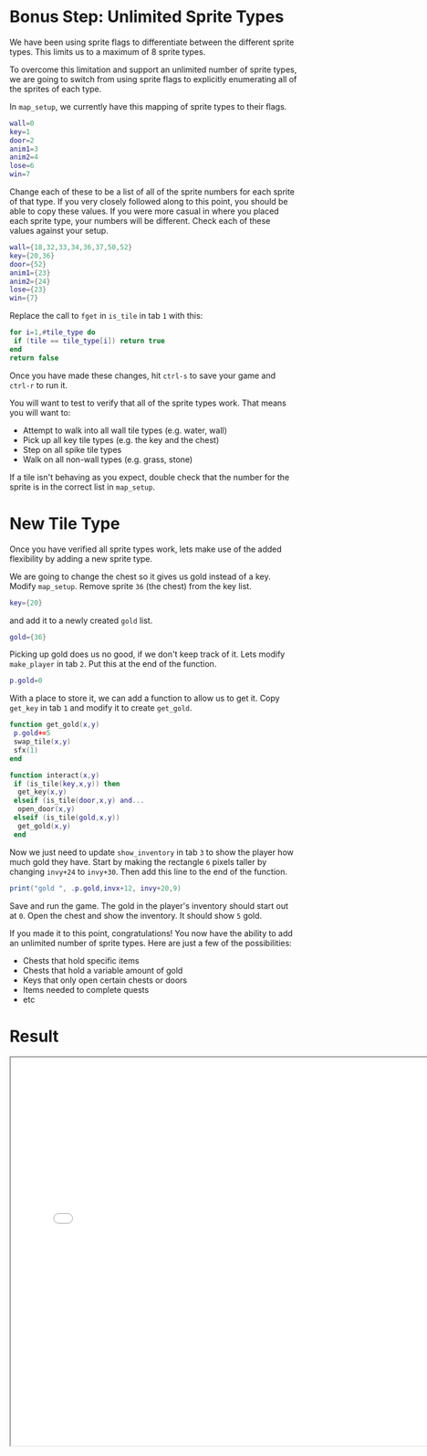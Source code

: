 # Bonus Step: Unlimited Sprite Types

We have been using sprite flags to differentiate between the different sprite
types. This limits us to a maximum of 8 sprite types.

To overcome this limitation and support an unlimited number of sprite types,
we are going to switch from using sprite flags to explicitly enumerating all
of the sprites of each type.

In `map_setup`, we currently have this mapping of sprite types to their flags.
```lua
wall=0
key=1
door=2
anim1=3
anim2=4
lose=6
win=7
```

Change each of these to be a list of all of the sprite numbers for each sprite
of that type. If you very closely followed along to this point, you should be
able to copy these values. If you were more casual in where you placed each
sprite type, your numbers will be different. Check each of these values against
your setup.
```lua
wall={18,32,33,34,36,37,50,52}
key={20,36}
door={52}
anim1={23}
anim2={24}
lose={23}
win={7}
```

Replace the call to `fget` in `is_tile` in tab `1` with this:
```lua
for i=1,#tile_type do
 if (tile == tile_type[i]) return true
end
return false
```

Once you have made these changes, hit `ctrl-s` to save your game and `ctrl-r`
to run it.

You will want to test to verify that all of the sprite types work. That means
you will want to:
* Attempt to walk into all wall tile types (e.g. water, wall)
* Pick up all key tile types (e.g. the key and the chest)
* Step on all spike tile types
* Walk on all non-wall types (e.g. grass, stone)

If a tile isn't behaving as you expect, double check that the number for the
sprite is in the correct list in `map_setup`.

# New Tile Type
Once you have verified all sprite types work, lets make use of the added
flexibility by adding a new sprite type.

We are going to change the chest so it gives us gold instead of a key. Modify
`map_setup`. Remove sprite `36` (the chest) from the key list.
```lua
key={20}
```
and add it to a newly created `gold` list.
```lua
gold={36}
```

Picking up gold does us no good, if we don't keep track of it. Lets modify
`make_player` in tab `2`. Put this at the end of the function.
```lua
p.gold=0
```

With a place to store it, we can add a function to allow us to get it. Copy
`get_key` in tab `1` and modify it to create `get_gold`.
```lua
function get_gold(x,y)
 p.gold+=5
 swap_tile(x,y)
 sfx(1)
end
```

```lua
function interact(x,y)
 if (is_tile(key,x,y)) then
  get_key(x,y)
 elseif (is_tile(door,x,y) and...
  open_door(x,y)
 elseif (is_tile(gold,x,y))
  get_gold(x,y)
 end
```

Now we just need to update `show_inventory` in tab `3` to show the player how
much gold they have. Start by making the rectangle `6` pixels taller by changing
`invy+24` to `invy+30`. Then add this line to the end of the function.
```lua
print("gold ", .p.gold,invx+12, invy+20,9)
```

Save and run the game. The gold in the player's inventory should start out at
`0`. Open the chest and show the inventory. It should show `5` gold.

If you made it to this point, congratulations! You now have the ability to add
an unlimited number of sprite types. Here are just a few of the possibilities:
* Chests that hold specific items
* Chests that hold a variable amount of gold
* Keys that only open certain chests or doors
* Items needed to complete quests
* etc

# Result
<iframe width="750px" height="680px" src="./adventuregame_bonus_step_more_tiles.html"></iframe>

